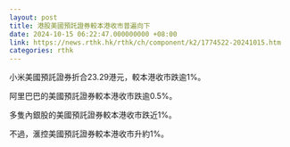 ```yaml
---
layout: post
title: 港股美國預託證券較本港收市普遍向下
date: 2024-10-15 06:22:47.000000000 +08:00
link: https://news.rthk.hk/rthk/ch/component/k2/1774522-20241015.htm
categories: rthk
---
```


小米美國預託證券折合23.29港元，較本港收市跌逾1%。

阿里巴巴的美國預託證券較本港收市跌逾0.5%。

多隻內銀股的美國預託證券較本港收市跌近1%。

不過，滙控美國預託證券較本港收市升約1%。
